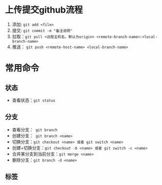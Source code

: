 # 上传提交github流程
1. 添加: ``` git add <file> ```
2. 提交: ``` git commit -m "备注说明" ```
3. 拉取：``` git pull <远程主机名，默认为origin> <remote-branch-name>:<local-branch-name> ```
4. 推送： ``` git push <remote-host-name> <local-branch-name> ```

# 常用命令
## 状态
* 查看状态：``` git status ```
## 分支
* 查看分支：``` git branch```
* 创建分支：``` git branch <name>```
* 切换分支：```git checkout <name> 或者 git switch <name>```
* 创建+切换分支：```git checkout -b <name> 或者 git switch -c <name>```
* 合并某分支到当前分支：```git merge <name>```
* 删除分支：```git branch -d <name>```
## 标签